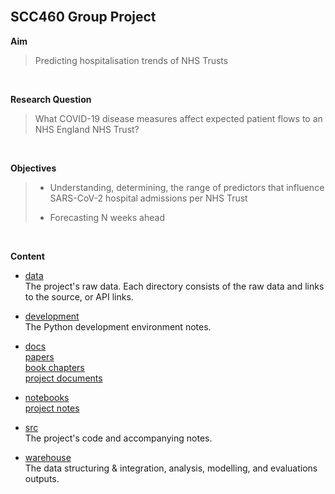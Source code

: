 
<br>


## SCC460 Group Project

**Aim**
> Predicting hospitalisation trends of NHS Trusts

<br>

**Research Question**
> What COVID-19 disease measures affect expected patient flows to an NHS England NHS Trust?

<br>

**Objectives**
> * Understanding, determining, the range of predictors that influence SARS-CoV-2 hospital admissions per NHS Trust
> 
> * Forecasting N weeks ahead

<br>

**Content**

* [data](data) <br> 
  The project's raw data.  Each directory consists of the raw data and links to the source, or API links.
  
* [development](development) <br> 
  The Python development environment notes.
  
* [docs](docs) <br> 
  [papers](docs/papers) <br>
  [book chapters](docs/texts) <br>
  [project documents](docs/project)
  
* [notebooks](notebooks) <br>
  [project notes](./notebooks/notes/notes.pdf)

* [src](src) <br> 
  The project's code and accompanying notes.

* [warehouse](warehouse) <br> 
  The data structuring & integration, analysis, modelling, and evaluations outputs.

  
<br>
<br>
<br>
<br>

<br>
<br>
<br>
<br>


